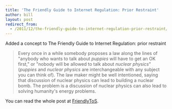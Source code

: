 ```yaml
---
title: 'The Friendly Guide to Internet Regulation: Prior Restraint'
author: bill
layout: post
redirect_from:
  - /2011/12/the-friendly-guide-to-internet-regulation-prior-restraint/
---
```

Added a concept to The Friendly Guide to Internet Regulation: prior restraint

> Every once in a while somebody proposes a law along the lines of "anybody who
> wants to talk about *puppies* will have to get an OK first," or "nobody will
> be allowed to talk about *nuclear physics*" (*puppies* and *nuclear physics*
> are interchangeable with any subject you can think of). The law maker might
> be well intentioned, saying that discussion of nuclear physics can lead to
> building a nuclear bomb. The problem is a discussion of nuclear physics can
> also lead to solving humanity's energy problems.

You can read the whole post at [FriendlyToS][1].

 [1]: http://blog.friendlytos.org/?p=80

